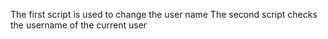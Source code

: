 The first script is used to change  the user name
The second script checks the username of the current user
